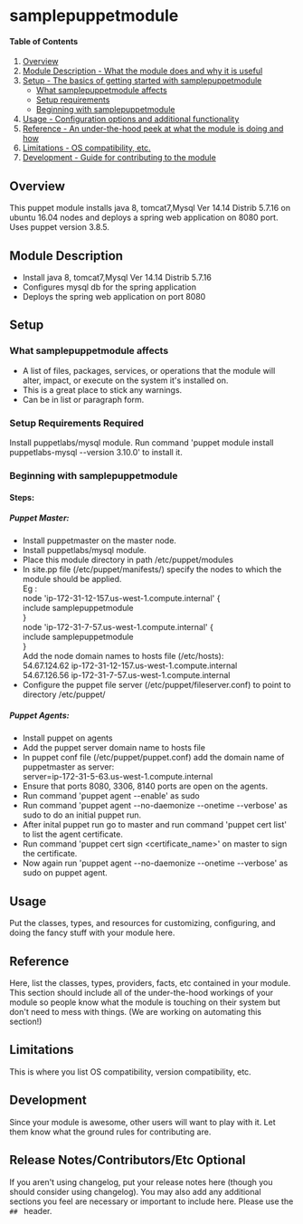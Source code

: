 # samplepuppetmodule

#### Table of Contents

1. [Overview](#overview)
2. [Module Description - What the module does and why it is useful](#module-description)
3. [Setup - The basics of getting started with samplepuppetmodule](#setup)
    * [What samplepuppetmodule affects](#what-samplepuppetmodule-affects)
    * [Setup requirements](#setup-requirements)
    * [Beginning with samplepuppetmodule](#beginning-with-samplepuppetmodule)
4. [Usage - Configuration options and additional functionality](#usage)
5. [Reference - An under-the-hood peek at what the module is doing and how](#reference)
5. [Limitations - OS compatibility, etc.](#limitations)
6. [Development - Guide for contributing to the module](#development)

## Overview
This puppet module installs java 8, tomcat7,Mysql Ver 14.14 Distrib 5.7.16 on ubuntu 16.04 nodes and deploys a spring web application on 8080 port. Uses puppet version 3.8.5.

## Module Description

* Install java 8, tomcat7,Mysql Ver 14.14 Distrib 5.7.16
* Configures mysql db for the spring application
* Deploys the spring web application on port 8080

## Setup

### What samplepuppetmodule affects

* A list of files, packages, services, or operations that the module will alter,
  impact, or execute on the system it's installed on.
* This is a great place to stick any warnings.
* Can be in list or paragraph form.

### Setup Requirements **Required**

Install puppetlabs/mysql module. Run command 'puppet module install puppetlabs-mysql --version 3.10.0' to install it.

### Beginning with samplepuppetmodule
#### Steps:
##### Puppet Master:
* Install puppetmaster on the master node.
* Install puppetlabs/mysql module.
* Place this module directory in path /etc/puppet/modules
* In site.pp file (/etc/puppet/manifests/) specify the nodes to which the module should be applied.
	<br>Eg : <br>
	node 'ip-172-31-12-157.us-west-1.compute.internal' {<br>
	include samplepuppetmodule<br>
	}<br>
	node 'ip-172-31-7-57.us-west-1.compute.internal' {<br>
	include samplepuppetmodule<br>
	}<br>
   Add the node domain names to hosts file (/etc/hosts):<br>
   54.67.124.62 ip-172-31-12-157.us-west-1.compute.internal<br>
   54.67.126.56 ip-172-31-7-57.us-west-1.compute.internal<br>
* Configure the puppet file server (/etc/puppet/fileserver.conf) to point to directory /etc/puppet/

##### Puppet Agents:
* Install puppet on agents
* Add the puppet server domain name to hosts file
* In puppet conf file (/etc/puppet/puppet.conf) add the domain name of puppetmaster as server:<br>
   server=ip-172-31-5-63.us-west-1.compute.internal
* Ensure that ports 8080, 3306, 8140 ports are open on the agents.
* Run command 'puppet agent --enable' as sudo
* Run command 'puppet agent --no-daemonize --onetime --verbose' as sudo to do an initial puppet run.
* After inital puppet run go to master and run command 'puppet cert list' to list the agent certificate.
* Run command 'puppet cert sign <certificate_name>' on master to sign the certificate.
* Now again run 'puppet agent --no-daemonize --onetime --verbose' as sudo on puppet agent.

## Usage

Put the classes, types, and resources for customizing, configuring, and doing
the fancy stuff with your module here.

## Reference

Here, list the classes, types, providers, facts, etc contained in your module.
This section should include all of the under-the-hood workings of your module so
people know what the module is touching on their system but don't need to mess
with things. (We are working on automating this section!)

## Limitations

This is where you list OS compatibility, version compatibility, etc.

## Development

Since your module is awesome, other users will want to play with it. Let them
know what the ground rules for contributing are.

## Release Notes/Contributors/Etc **Optional**

If you aren't using changelog, put your release notes here (though you should
consider using changelog). You may also add any additional sections you feel are
necessary or important to include here. Please use the `## ` header.
